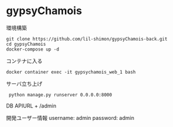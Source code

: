 # gypsyChamois
環境構築
```
git clone https://github.com/lil-shimon/gypsyChamois-back.git
cd gypsyChamois
docker-compose up -d
```
コンテナに入る
```
docker container exec -it gypsychamois_web_1 bash
```
サーバ立ち上げ

```
 python manage.py runserver 0.0.0.0:8000
```

DB
APIURL + /admin

開発ユーザー情報
username: admin
password: admin
